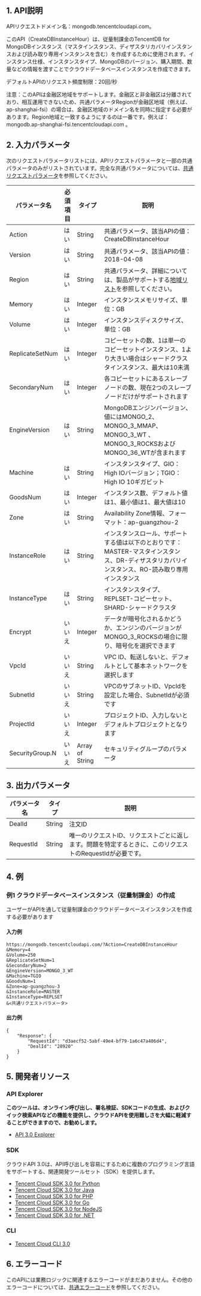 ## 1. API説明

APIリクエストドメイン名：mongodb.tencentcloudapi.com。

このAPI（CreateDBInstanceHour）は、従量制課金のTencentDB for MongoDBインスタンス（マスタインスタンス、ディザスタリカバリインスタンスおよび読み取り専用インスタンスを含む）を作成するために使用されます。インスタンス仕様、インスタンスタイプ、MongoDBのバージョン、購入期間、数量などの情報を渡すことでクラウドデータベースインスタンスを作成できます。

デフォルトAPIのリクエスト頻度制限：20回/秒

注意：このAPIは金融区地域をサポートします。金融区と非金融区は分離されており、相互運用できないため、共通パラメータRegionが金融区地域（例えば、ap-shanghai-fsi）の場合は、金融区地域のドメイン名を同時に指定する必要があります。Region地域と一致するようにするのは一番です。例えば：mongodb.ap-shanghai-fsi.tencentcloudapi.com 。



## 2. 入力パラメータ

次のリクエストパラメータリストには、APIリクエストパラメータと一部の共通パラメータのみがリストされています。完全な共通パラメータについては、[共通リクエストパラメータ](/document/api/240/31800)を参照してください。

| パラメータ名 | 必須項目 | タイプ | 説明 |
|---------|---------|---------|---------|
| Action | はい | String | 共通パラメータ、該当APIの値：CreateDBInstanceHour |
| Version | はい | String | 共通パラメータ、該当APIの値：2018-04-08 |
| Region | はい | String | 共通パラメータ、詳細については、製品がサポートする[地域リスト](/document/api/240/31800#.E5.9C.B0.E5.9F.9F.E5.88.97.E8.A1.A8)を参照してください。 |
| Memory | はい | Integer | インスタンスメモリサイズ、単位：GB |
| Volume | はい | Integer | インスタンスディスクサイズ、単位：GB |
| ReplicateSetNum | はい | Integer | コピーセットの数、1は単一のコピーセットインスタンス、1より大きい場合はシャードクラスタインスタンス、最大は10未満 |
| SecondaryNum | はい | Integer | 各コピーセットにあるスレーブノードの数、現在2つのスレーブノードだけがサポートされます |
| EngineVersion | はい | String | MongoDBエンジンバージョン、値にはMONGO_2、MONGO_3_MMAP、MONGO_3_WT 、MONGO_3_ROCKSおよびMONGO_36_WTが含まれます |
| Machine | はい | String | インスタンスタイプ、GIO：High IOバージョン；TGIO：High IO 10ギガビット |
| GoodsNum | はい | Integer | インスタンス数、デフォルト値は1、最小値は1、最大値は10 |
| Zone | はい | String | Availability Zone情報、フォーマット：ap-guangzhou-2 |
| InstanceRole | はい | String | インスタンスロール、サポートする値は以下のとおりです：MASTER-マスタインスタンス、DR-ディザスタリカバリインスタンス、RO-読み取り専用インスタンス |
| InstanceType | はい | String | インスタンスタイプ、REPLSET-コピーセット、SHARD-シャードクラスタ |
| Encrypt | いいえ | Integer | データが暗号化されるかどうか、エンジンのバージョンがMONGO_3_ROCKSの場合に限り、暗号化を選択できます |
| VpcId | いいえ | String | VPC ID、転送しないと、デフォルトとして基本ネットワークを選択します |
| SubnetId | いいえ | String | VPCのサブネットID、VpcIdを設定した場合、SubnetIdが必須です |
| ProjectId | いいえ | Integer | プロジェクトID、入力しないとデフォルトプロジェクトとなります |
| SecurityGroup.N | いいえ | Array of String | セキュリティグループのパラメータ |

## 3. 出力パラメータ

| パラメータ名 | タイプ | 説明 |
|---------|---------|---------|
| DealId | String | 注文ID|
| RequestId | String | 唯一のリクエストID、リクエストごとに返します。問題を特定するときに、このリクエストのRequestIdが必要です。|

## 4. 例

### 例1 クラウドデータベースインスタンス（従量制課金）の作成

ユーザーがAPIを通して従量制課金のクラウドデータベースインスタンスを作成する必要があります

#### 入力例

```
https://mongodb.tencentcloudapi.com/?Action=CreateDBInstanceHour
&Memory=4
&Volume=250
&ReplicateSetNum=1
&SecondaryNum=2
&EngineVersion=MONGO_3_WT
&Machine=TGIO
&GoodsNum=1
&Zone=ap-guangzhou-3
&InstanceRole=MASTER
&InstanceType=REPLSET
&<共通リクエストパラメータ>
```

#### 出力例

```
{
    "Response": {
        "RequestId": "d3aecf52-5abf-49e4-bf79-1a6c47a406d4",
        "DealId": "28920"
    }
}
```


## 5. 開発者リソース

### API Explorer

**このツールは、オンライン呼び出し、署名検証、SDKコードの生成、およびクイック検索APIなどの機能を提供し、クラウドAPIを使用難しさを大幅に軽減することができますので、お勧めします。**

* [API 3.0 Explorer](https://console.cloud.tencent.com/api/explorer?Product=mongodb&Version=2018-04-08&Action=CreateDBInstanceHour)

### SDK

クラウドAPI 3.0は、API呼び出しを容易にするために複数のプログラミング言語をサポートする、関連開発ツールセット（SDK）を提供します。

* [Tencent Cloud SDK 3.0 for Python](https://github.com/TencentCloud/tencentcloud-sdk-python)
* [Tencent Cloud SDK 3.0 for Java](https://github.com/TencentCloud/tencentcloud-sdk-java)
* [Tencent Cloud SDK 3.0 for PHP](https://github.com/TencentCloud/tencentcloud-sdk-php)
* [Tencent Cloud SDK 3.0 for Go](https://github.com/TencentCloud/tencentcloud-sdk-go)
* [Tencent Cloud SDK 3.0 for NodeJS](https://github.com/TencentCloud/tencentcloud-sdk-nodejs)
* [Tencent Cloud SDK 3.0 for .NET](https://github.com/TencentCloud/tencentcloud-sdk-dotnet)

### CLI

* [Tencent Cloud CLI 3.0](https://cloud.tencent.com/document/product/440/6176)

## 6. エラーコード

このAPIには業務ロジックに関連するエラーコードがまだありません。その他のエラーコードについては、[共通エラーコード](/document/api/240/31803#.E5.85.AC.E5.85.B1.E9.94.99.E8.AF.AF.E7.A0.81)を参照してください。

